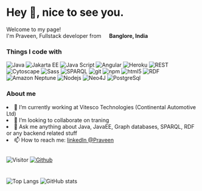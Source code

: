 <h1>Hey 👋, nice to see you.</h1>

 

<p>Welcome to my page! </br> I'm Praveen, Fullstack developer from <img src="https://upload.wikimedia.org/wikipedia/en/4/41/Flag_of_India.svg" width="13"/> <b>Banglore, India</b> </p>
<h3>Things I code with</h3>
<p>
  <img alt="Java" src="https://img.shields.io/badge/-Java-45b8d8?style=flat-square&logo=java&logoColor=white" />
  <img alt="Jakarta EE" src="https://img.shields.io/badge/-J2EE-8DD6F9?style=flat-square&logo=java&logoColor=white" />   
  <img alt="Java Script" src="https://img.shields.io/badge/-JavaScript-007ACC?style=flat-square&logo=javascript&logoColor=white" />  
   <img alt="Angular" src="https://img.shields.io/badge/-angular-43853d?style=flat-square&logo=Angular&logoColor=white" />  
  <img alt="Heroku" src="https://img.shields.io/badge/-Heroku-430098?style=flat-square&logo=heroku&logoColor=white" />
  <img alt="REST" src="https://img.shields.io/badge/-REST-764ABC?style=flat-square&logo=restapi&logoColor=white" />
  <img alt="Cytoscape" src="https://img.shields.io/badge/-Cytoscape-E10098?style=flat-square&logo=cytoscape&logoColor=white" />
  <img alt="Sass" src="https://img.shields.io/badge/-Sass-CC6699?style=flat-square&logo=sass&logoColor=white" />
  <img alt="SPARQL" src="https://img.shields.io/badge/-SPARQL-db7092?style=flat-square&logo=sparql&logoColor=white" />
  <img alt="git" src="https://img.shields.io/badge/-Git-F05032?style=flat-square&logo=git&logoColor=white" />
  <img alt="npm" src="https://img.shields.io/badge/-NPM-CB3837?style=flat-square&logo=npm&logoColor=white" />
  <img alt="html5" src="https://img.shields.io/badge/-HTML5-E34F26?style=flat-square&logo=html5&logoColor=white" /> 
  <img alt="RDF" src="https://img.shields.io/badge/-RDF-13aa52?style=flat-square&logo=rdf&logoColor=white" />
  <img alt="Amazon Neptune" src="https://img.shields.io/badge/-AWS-13aa52?style=flat-square&logo=aws&logoColor=white" />
  <img alt="Nodejs" src="https://img.shields.io/badge/-Nodejs-43853d?style=flat-square&logo=Node.js&logoColor=white" />
  <img alt="Neo4J" src="https://img.shields.io/badge/-Neo4J-43853d?style=flat-square&logo=neo4j&logoColor=white" />
  <img alt="PostgreSql" src="https://img.shields.io/badge/-PostgreSql-43853d?style=flat-square&logo=PostgreSql&logoColor=white" />
</p>
<h3>About me</h3>
<ui>
  <li>
🔭 I’m currently working at Vitesco Technologies (Continental Automotive Ltd)
  </li>
   <li>
👯 I’m looking to collaborate on traning
   </li>
   <li>
💬 Ask me anything about Java, JavaEE, Graph databases, SPARQL, RDF or any backend related stuff
     </li>
   <li>
     📫 How to reach me: <a href="https://www.linkedin.com/in/praveen-kumar-18a7aa169/"> linkedIn @Praveen </a>
     </li>
  </ui>
  
##
![Visitor](https://visitor-badge.laobi.icu/badge?page_id=Praveen3134) 
[![Github](https://img.shields.io/github/followers/Praveen3134?label=Follow&style=social)](https://github.com/Praveen3134)
#
![Top Langs](https://github-readme-stats.vercel.app/api/top-langs/?username=Praveen3134&theme=tokyonight)
![GitHub stats](https://github-readme-stats.vercel.app/api?username=Praveen3134&show_icons=true&theme=tokyonight)
